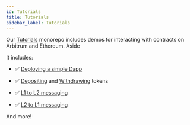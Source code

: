 ```yaml
---
id: Tutorials
title: Tutorials
sidebar_label: Tutorials
---
```


Our [Tutorials](https://github.com/OffchainLabs/arbitrum-interop-quickstart/tree/final-review) monorepo includes demos for interacting with contracts on Arbitrum and Ethereum. Aside

It includes:

- ✅ [Deploying a simple Dapp](https://github.com/OffchainLabs/arbitrum-interop-quickstart/tree/final-review/packages/demo-dapp-pet-shop)
- ✅ [Depositing](https://github.com/OffchainLabs/arbitrum-interop-quickstart/tree/final-review/packages/token_deposit) and [Withdrawing](https://github.com/OffchainLabs/arbitrum-interop-quickstart/tree/final-review/packages/token_withdraw) tokens

- ✅ [L1 to L2 messaging](https://github.com/OffchainLabs/arbitrum-interop-quickstart/tree/final-review/packages/greeter)
- ✅ [L2 to L1 messaging](https://github.com/OffchainLabs/arbitrum-interop-quickstart/tree/final-review/packages/outbox-execute)

And more!
